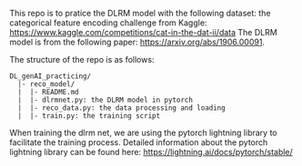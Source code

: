 This repo is to pratice the DLRM model with the following dataset:
the categorical feature encoding challenge from Kaggle: https://www.kaggle.com/competitions/cat-in-the-dat-ii/data
The DLRM model is from the following paper: https://arxiv.org/abs/1906.00091. 

The structure of the repo is as follows:
```
DL_genAI_practicing/
  |- reco_model/
  |  |- README.md
  |  |- dlrmnet.py: the DLRM model in pytorch
  |  |- reco_data.py: the data processing and loading
  |  |- train.py: the training script
```
When training the dlrm net, we are using the pytorch lightning library to facilitate the training process. Detailed information about the pytorch lightning library can be found here: https://lightning.ai/docs/pytorch/stable/ 
